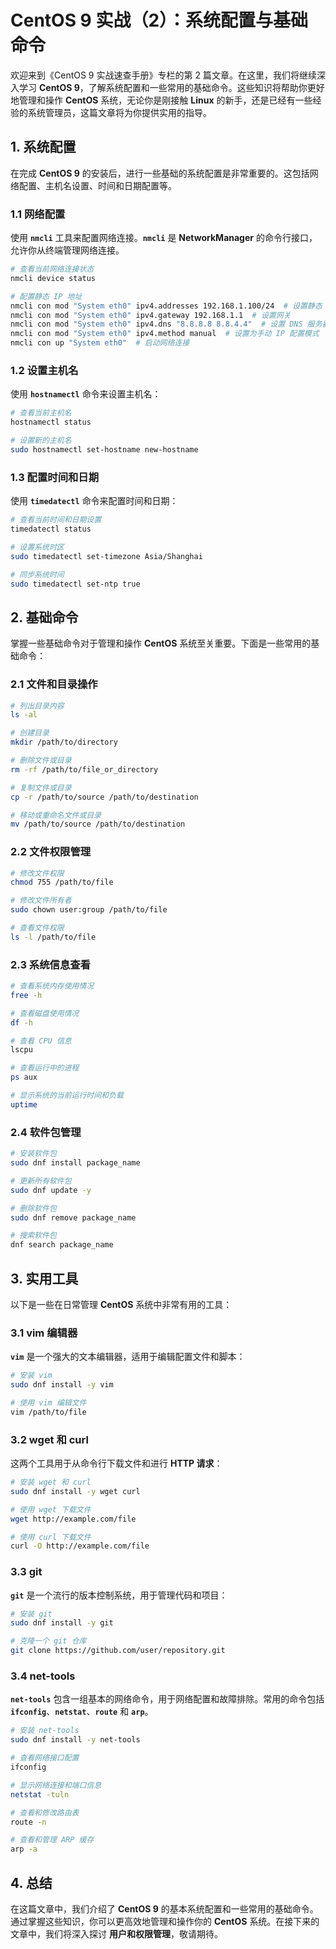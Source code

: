 # CentOS 9 实战（2）：系统配置与基础命令

欢迎来到《CentOS 9 实战速查手册》专栏的第 2 篇文章。在这里，我们将继续深入学习 **CentOS 9**，了解系统配置和一些常用的基础命令。这些知识将帮助你更好地管理和操作 **CentOS** 系统，无论你是刚接触 **Linux** 的新手，还是已经有一些经验的系统管理员，这篇文章将为你提供实用的指导。

## 1. 系统配置

在完成 **CentOS 9** 的安装后，进行一些基础的系统配置是非常重要的。这包括网络配置、主机名设置、时间和日期配置等。

### 1.1 网络配置

使用 **`nmcli`** 工具来配置网络连接。**`nmcli`** 是 **NetworkManager** 的命令行接口，允许你从终端管理网络连接。

```sh
# 查看当前网络连接状态
nmcli device status

# 配置静态 IP 地址
nmcli con mod "System eth0" ipv4.addresses 192.168.1.100/24  # 设置静态 IP 地址
nmcli con mod "System eth0" ipv4.gateway 192.168.1.1  # 设置网关
nmcli con mod "System eth0" ipv4.dns "8.8.8.8 8.8.4.4"  # 设置 DNS 服务器
nmcli con mod "System eth0" ipv4.method manual  # 设置为手动 IP 配置模式
nmcli con up "System eth0"  # 启动网络连接
```

### 1.2 设置主机名

使用 **`hostnamectl`** 命令来设置主机名：

```sh
# 查看当前主机名
hostnamectl status

# 设置新的主机名
sudo hostnamectl set-hostname new-hostname
```

### 1.3 配置时间和日期

使用 **`timedatectl`** 命令来配置时间和日期：

```sh
# 查看当前时间和日期设置
timedatectl status

# 设置系统时区
sudo timedatectl set-timezone Asia/Shanghai

# 同步系统时间
sudo timedatectl set-ntp true
```

## 2. 基础命令

掌握一些基础命令对于管理和操作 **CentOS** 系统至关重要。下面是一些常用的基础命令：

### 2.1 文件和目录操作

```sh
# 列出目录内容
ls -al

# 创建目录
mkdir /path/to/directory

# 删除文件或目录
rm -rf /path/to/file_or_directory

# 复制文件或目录
cp -r /path/to/source /path/to/destination

# 移动或重命名文件或目录
mv /path/to/source /path/to/destination
```

### 2.2 文件权限管理

```sh
# 修改文件权限
chmod 755 /path/to/file

# 修改文件所有者
sudo chown user:group /path/to/file

# 查看文件权限
ls -l /path/to/file
```

### 2.3 系统信息查看

```sh
# 查看系统内存使用情况
free -h

# 查看磁盘使用情况
df -h

# 查看 CPU 信息
lscpu

# 查看运行中的进程
ps aux

# 显示系统的当前运行时间和负载
uptime
```

### 2.4 软件包管理

```sh
# 安装软件包
sudo dnf install package_name

# 更新所有软件包
sudo dnf update -y

# 删除软件包
sudo dnf remove package_name

# 搜索软件包
dnf search package_name
```

## 3. 实用工具

以下是一些在日常管理 **CentOS** 系统中非常有用的工具：

### 3.1 vim 编辑器

**`vim`** 是一个强大的文本编辑器，适用于编辑配置文件和脚本：

```sh
# 安装 vim
sudo dnf install -y vim

# 使用 vim 编辑文件
vim /path/to/file
```

### 3.2 wget 和 curl

这两个工具用于从命令行下载文件和进行 **HTTP 请求**：

```sh
# 安装 wget 和 curl
sudo dnf install -y wget curl

# 使用 wget 下载文件
wget http://example.com/file

# 使用 curl 下载文件
curl -O http://example.com/file
```

### 3.3 git

**`git`** 是一个流行的版本控制系统，用于管理代码和项目：

```sh
# 安装 git
sudo dnf install -y git

# 克隆一个 git 仓库
git clone https://github.com/user/repository.git
```

### 3.4 net-tools

**`net-tools`** 包含一组基本的网络命令，用于网络配置和故障排除。常用的命令包括 **`ifconfig`**、**`netstat`**、**`route`** 和 **`arp`**。

```sh
# 安装 net-tools
sudo dnf install -y net-tools

# 查看网络接口配置
ifconfig

# 显示网络连接和端口信息
netstat -tuln

# 查看和修改路由表
route -n

# 查看和管理 ARP 缓存
arp -a
```

## 4. 总结

在这篇文章中，我们介绍了 **CentOS 9** 的基本系统配置和一些常用的基础命令。通过掌握这些知识，你可以更高效地管理和操作你的 **CentOS** 系统。在接下来的文章中，我们将深入探讨 **用户和权限管理**，敬请期待。
